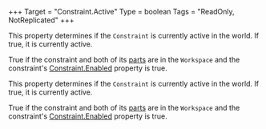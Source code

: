 +++
Target = "Constraint.Active"
Type = boolean
Tags = "ReadOnly, NotReplicated"
+++

This property determines if the `Constraint` is currently active in the world. If true, it is currently active.True if the constraint and both of its [parts](https://developer.roblox.com/api-reference/class/BasePart) are in the `Workspace` and the constraint's [Constraint.Enabled](https://developer.roblox.com/api-reference/property/Constraint/Enabled) property is true.	This property determines if the `Constraint` is currently active in the world. If true, it is currently active.True if the constraint and both of its [parts](https://developer.roblox.com/api-reference/class/BasePart) are in the `Workspace` and the constraint's [Constraint.Enabled](https://developer.roblox.com/api-reference/property/Constraint/Enabled) property is true.